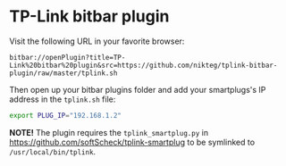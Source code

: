 # TP-Link bitbar plugin

Visit the following URL in your favorite browser:

```
bitbar://openPlugin?title=TP-Link%20bitbar%20plugin&src=https://github.com/nikteg/tplink-bitbar-plugin/raw/master/tplink.sh
```

Then open up your bitbar plugins folder and add your smartplugs's IP address in the `tplink.sh` file:

```bash
export PLUG_IP="192.168.1.2"
```

**NOTE!** The plugin requires the `tplink_smartplug.py` in https://github.com/softScheck/tplink-smartplug to be symlinked to `/usr/local/bin/tplink`.